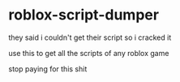 # roblox-script-dumper

they said i couldn't get their script so i cracked it

use this to get all the scripts of any roblox game

stop paying for this shit
